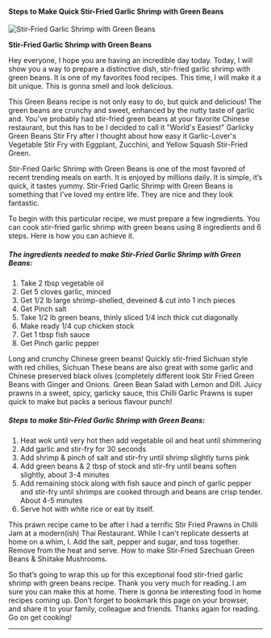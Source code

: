             

#### Steps to Make Quick Stir-Fried Garlic Shrimp with Green Beans

![Stir-Fried Garlic Shrimp with Green Beans](https://img-global.cpcdn.com/recipes/f51c8dacbf7695c7/751x532cq70/stir-fried-garlic-shrimp-with-green-beans-recipe-main-photo.jpg)

**Stir-Fried Garlic Shrimp with Green Beans**

Hey everyone, I hope you are having an incredible day today. Today, I will show you a way to prepare a distinctive dish, stir-fried garlic shrimp with green beans. It is one of my favorites food recipes. This time, I will make it a bit unique. This is gonna smell and look delicious.

This Green Beans recipe is not only easy to do, but quick and delicious! The green beans are crunchy and sweet, enhanced by the nutty taste of garlic and. You've probably had stir-fried green beans at your favorite Chinese restaurant, but this has to be I decided to call it "World's Easiest" Garlicky Green Beans Stir Fry after I thought about how easy it Garlic-Lover's Vegetable Stir Fry with Eggplant, Zucchini, and Yellow Squash Stir-Fried Green.

Stir-Fried Garlic Shrimp with Green Beans is one of the most favored of recent trending meals on earth. It is enjoyed by millions daily. It is simple, it’s quick, it tastes yummy. Stir-Fried Garlic Shrimp with Green Beans is something that I’ve loved my entire life. They are nice and they look fantastic.

To begin with this particular recipe, we must prepare a few ingredients. You can cook stir-fried garlic shrimp with green beans using 8 ingredients and 6 steps. Here is how you can achieve it.

##### The ingredients needed to make Stir-Fried Garlic Shrimp with Green Beans:

1.  Take 2 tbsp vegetable oil
2.  Get 5 cloves garlic, minced
3.  Get 1/2 lb large shrimp-shelled, deveined & cut into 1 inch pieces
4.  Get Pinch salt
5.  Take 1/2 lb green beans, thinly sliced 1/4 inch thick cut diagonally
6.  Make ready 1/4 cup chicken stock
7.  Get 1 tbsp fish sauce
8.  Get Pinch garlic pepper

Long and crunchy Chinese green beans! Quickly stir-fried Sichuan style with red chilies, Sichuan These beans are also great with some garlic and Chinese preserved black olives (completely different look Stir Fried Green Beans with Ginger and Onions. Green Bean Salad with Lemon and Dill. Juicy prawns in a sweet, spicy, garlicky sauce, this Chilli Garlic Prawns is super quick to make but packs a serious flavour punch!

##### Steps to make Stir-Fried Garlic Shrimp with Green Beans:

1.  Heat wok until very hot then add vegetable oil and heat until shimmering
2.  Add garlic and stir-fry for 30 seconds
3.  Add shrimp & pinch of salt and stir-fry until shrimp slightly turns pink
4.  Add green beans & 2 tbsp of stock and stir-fry until beans soften slightly, about 3-4 minutes
5.  Add remaining stock along with fish sauce and pinch of garlic pepper and stir-fry until shrimps are cooked through and beans are crisp tender. About 4-5 minutes
6.  Serve hot with white rice or eat by itself.

This prawn recipe came to be after I had a terrific Stir Fried Prawns in Chilli Jam at a modern(ish) Thai Restaurant. While I can't replicate desserts at home on a whim, I. Add the salt, pepper and sugar, and toss together. Remove from the heat and serve. How to make Stir-Fried Szechuan Green Beans & Shiitake Mushrooms.

So that’s going to wrap this up for this exceptional food stir-fried garlic shrimp with green beans recipe. Thank you very much for reading. I am sure you can make this at home. There is gonna be interesting food in home recipes coming up. Don’t forget to bookmark this page on your browser, and share it to your family, colleague and friends. Thanks again for reading. Go on get cooking!

* * *